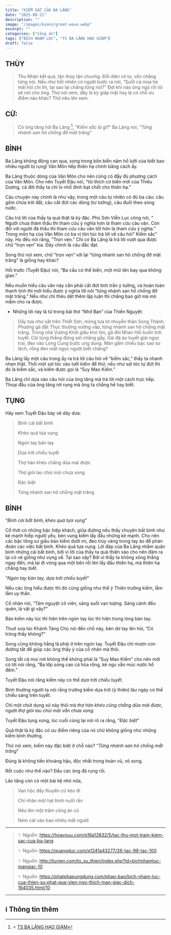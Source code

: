 ```yaml
---
title: "KIẾM SẮC CỦA BA LĂNG"
date: "2025-08-21"
description: ""
image: "/images/koans/great-wave.webp"
excerpt: ""
categories: ["Công án"]
tags: ["BÍCH NHAM LỤC", "TS BA LĂNG HẠO GIÁM"]
draft: false
---
```


## THÙY

> Thu Nhận kết quả, tận thủy tận chunhg. Đối diện vô tư, vốn chẳng từng nói. 
> Nếu như hốt nhiên có người bước ra nói, “Suốt cả mùa hè mãi hỏi chỉ thị, tại sao lại chẳng từng nói?” Đợi khi nào ông ngộ rồi tôi sẽ nói cho ông. 
> Thử nói xem, đây là kỳ giáp mặt hay là có chỗ ưu điểm nào khác? Thử nêu lên xem.

## CỬ:

> Có ông tăng hỏi Ba Lăng [^1], “*Kiếm sắc là gì*?” 
> Ba Lăng nói, “*Từng nhánh san hô chống đỡ mặt trăng*”

## BÌNH

Ba Lăng không động can qua, song trong bốn biển năm hồ lưỡi của biết bao nhiêu người bị rụng! Vân Môn tiếp thiên hạ chính bằng cách ấy. 

Ba Lăng thuộc dòng của Vân Môn cho nên cũng có đầy đủ phương cách của Vân Môn. Cho nên Tuyết Đậu nói, “tôi thích cơ biến mới của Thiều Dương, cả đời thầy ta chỉ lo nhổ đinh bạt chốt cho thiên hạ.”

Câu chuyện này chính là như vậy, trong một câu tự nhiên có đủ ba câu: câu gồm chứa trời đất, câu cắt đứt các dòng (tư tưởng), câu đuổi theo sóng nước. 

Câu trả lời của thầy ta quả thật là kỳ đặc. Phù Sơn Viễn Lục công nói, “ Người chưa thâm thấu thì tham cứu ý nghĩa hơn là tham cứu câu văn. Còn đối với người đã thấu thì tham cứu câu văn tốt hơn là tham cứu ý nghĩa.” Trong môn hạ của Vân Môn có ba vị tôn túc trả lời về câu hỏi” Kiếm sắc” này. Họ đều nói rằng, “Trọn vẹn.” Chỉ có Ba Lăng là trả lời vượt qua được chữ “trọn vẹn” kia. Đây chính là câu đắc đạt.

Song thử nói xem, chữ “trọn vẹn” với lại “từng nhánh san hô chống đỡ mặt trăng” là giống hay khác? 

Hồi trước (Tuyết Đậu) nói, “Ba cầu có thể biến, một mũi tên bay qua không gian.” 

Nếu muốn hiểu câu văn này cần phải cắt đứt tình trần ý tưởng, và hoàn toàn thanh tịnh thì mới hiểu được ý nghĩa lời nói “từng nhánh san hố chống đỡ mặt trăng.” Nếu như chỉ thêu dệt thêm lập luận thì chẳng bao giờ mà mò mẫm cho ra được.

- Những lời này là tử trong bài thơ “Nhớ Bạn” của Thiền Nguyệt:

> Dầy tựa như sắt trên Thiết Sơn, 
mỏng tựa tơ nhuyễn thân Song Thành.
> Phượng gà đất Thục thường vướng vấp, 
từng nhánh san hô chống mặt trăng.
> Trong nhà Vương Khởi giấu khó tìm, 
gã đói Nhan Hồi buồn trời tuyết.
> Cội tùng thẳng đứng sét chẳng gẫy,
> Gái đá áo tuyết giải ngọc trai, 
đeo vào Long Cung bước ung dung.
> Màn gấm chiếu bạc sao so lệch, 
rồng đen mất ngọc người biết chăng?

Ba Lăng lấy một câu trong ấy ra trả lời câu hỏi về “kiếm sắc,” thầy ta nhanh nhẹn thật. 
Thổi một sợi tóc vào lưỡi kiếm để thử; nếu như sợi tóc tự đứt thì đó là kiếm sắc, và kiếm được gọi là “Suy Mao Kiếm.” 

Ba Lăng chỉ dựa vào câu hỏi của ông tăng mà trả lời một cách trực tiếp. 
Thoại đầu của ông tăng rơi rụng mà ông ta chẳng hề hay biết.

## TỤNG

Hãy xem Tuyết Đậu bày vẽ dây dưa:

> Bình cái bất bình
>
> Khéo quá tựa vụng
>
> Ngón tay bán tay
>
> Dựa trời chiếu tuyết
>
> Thợ hàn khéo chẳng dũa mài được
>
> Thợ giỏi lau chùi mũi chưa xong
>
> Đặc biệt
>
> Từng nhánh san hô chống mặt trăng

## BÌNH

“*Bình cái bất bình, khéo quá tựa vụng*” 

Cổ thời có những bậc hiệp khách, giữa đường nếu thấy chuyện bất bình như kẻ mạnh hiếp người yếu, bèn vung kiếm lấy đầu những kẻ mạnh. 
Cho nên các bậc tông sư giấu bảo kiếm dưới mi, đeo trùy vàng trong tay áo để phán đoán các việc bất bình. 
Khéo quá tựa vụng. Lời đáp của Ba Lăng nhằm quân bình những cái bất bình, bởi vì lời của thầy ta quá thiện xảo cho nên đâm ra lại có vẻ giống như vụng về. Tại sao vậy? Bởi vì thầy ta không xông thẳng ngay đến, mà lại đi vòng qua một bên rồi lén lấy đầu thiên hạ, mà thiên hạ chẳng hay biết.

“*Ngón tay bàn tay, dựa trời chiếu tuyết*” 

Nếu các ông hiểu được thì đó cũng giống như thể ỷ Thiên trường kiếm, lẫm lẫm uy thần. 

Cổ nhân nói, “Tâm nguyệt cô viên, sáng suốt vạn tượng. Sáng cảnh đều quên, là vật gì vậy?” 

Bảo kiếm này lúc thì hiện trên ngón tay lúc thì hiện trong lòng bàn tay. 

Thuở xưa lúc Khánh Tàng Chủ nói đến chỗ này, bèn dơ tay lên hỏi, ”Có trông thấy không?” 

Song cũng không hẳng là phải ở trên ngón tay. Tuyết Đậu chỉ mượn con đường tắt để giúp các ông thấy ý của cổ nhân mà thôi. 

Song tất cả mọi nơi không thể không phải là “Suy Mao Kiếm” cho nên mới có lời nói rằng, “Ba lớp sóng cao cá hóa rồng, kẻ ngu vẫn múc nước hồ đêm.”

Tuyết Đậu nói rằng kiếm này có thể *dựa trời chiếu tuyết*. 

Bình thường người ta nói rằng trường kiếm dựa trời (ỷ thiên) lâu ngày có thể chiếu sáng trên tuyết. 

Chỉ một chút dụng xứ này thôi mà *thợ hàn khéo cũng chẳng dũa mài được*, người *thợ giỏi lau chùi mãi vẫn chưa xong*. 

Tuyết Đậu tụng xong, lúc cuối cùng lại nói rõ ra rằng, “*Đặc biệt*” 

Quả thật là kỳ đặc có ưu điểm riêng của nó chứ không giống như những kiếm bình thường. 

Thử nói xem, kiếm này đặc biệt ở chỗ nào? “*Từng nhánh san hô chống mắt trăng*” 

Đúng là không tiền khoáng hậu, độc nhất trong hoàn vũ, vô song.

Rốt cuộc như thế nào? Đầu các ông đã rụng rồi. 

Lão tăng còn có một bài kệ nhỏ nữa, 

> Vạn hộc đầy thuyền cứ kéo đi
> 
> Chỉ nhân một hạt bình nuốt rắn
> 
> Nêu lên một trăm công án cũ 
> 
> Ném cát vào bao nhiêu mắt người

***

> ✨ Nguồn:  https://hoavouu.com/p16a12832/5/tac-thu-mot-tram-kiem-sac-cua-ba-lang
>
> ✨ Nguồn:  https://quangduc.com/p1241a43277/26-tac-99-tac-100
>
> ✨ Nguồn:  http://tuvien.com/to_su_thien/index.php?id=bichnhamluc-mangiac-10
>
> ✨ Nguồn:  https://phatphapungdung.com/phap-bao/bich-nham-luc-cua-thien-su-phat-qua-vien-ngo-thich-man-giac-dich-164035.html/10

***

## ℹ️ Thông tin thêm

[^1]: ⭐️ <a href="https://blog.phapthihoi.org/gt-member/ts-ba-lang-hao-giam/" target="_blank">TS BA LĂNG HẠO GIÁM</a>


